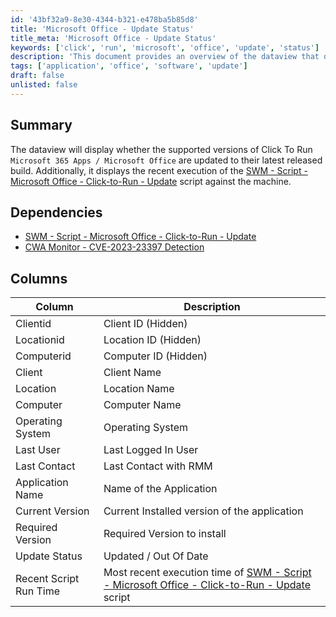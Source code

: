 ```yaml
---
id: '43bf32a9-8e30-4344-b321-e478ba5b85d8'
title: 'Microsoft Office - Update Status'
title_meta: 'Microsoft Office - Update Status'
keywords: ['click', 'run', 'microsoft', 'office', 'update', 'status']
description: 'This document provides an overview of the dataview that displays the update status of supported versions of Click To Run Microsoft 365 Apps. It includes information on the recent execution of the update script and the current application versions installed on various machines.'
tags: ['application', 'office', 'software', 'update']
draft: false
unlisted: false
---
```


## Summary

The dataview will display whether the supported versions of Click To Run `Microsoft 365 Apps / Microsoft Office` are updated to their latest released build. Additionally, it displays the recent execution of the [SWM - Script - Microsoft Office - Click-to-Run - Update](<../scripts/Microsoft Office - Click-to-Run - Update.md>) script against the machine.

## Dependencies

- [SWM - Script - Microsoft Office - Click-to-Run - Update](<../scripts/Microsoft Office - Click-to-Run - Update.md>)  
- [CWA Monitor - CVE-2023-23397 Detection](<../monitors/CVE-2023-23397 Detection.md>)  

## Columns

| Column                | Description                                             |
|----------------------|---------------------------------------------------------|
| Clientid             | Client ID (Hidden)                                     |
| Locationid           | Location ID (Hidden)                                   |
| Computerid           | Computer ID (Hidden)                                   |
| Client               | Client Name                                            |
| Location             | Location Name                                          |
| Computer             | Computer Name                                          |
| Operating System     | Operating System                                       |
| Last User            | Last Logged In User                                    |
| Last Contact         | Last Contact with RMM                                  |
| Application Name     | Name of the Application                                 |
| Current Version      | Current Installed version of the application           |
| Required Version     | Required Version to install                             |
| Update Status        | Updated / Out Of Date                                  |
| Recent Script Run Time| Most recent execution time of [SWM - Script - Microsoft Office - Click-to-Run - Update](<../scripts/Microsoft Office - Click-to-Run - Update.md>) script |



